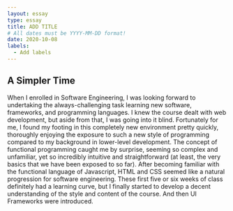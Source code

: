 ```yaml
---
layout: essay
type: essay
title: ADD TITLE
# All dates must be YYYY-MM-DD format!
date: 2020-10-08
labels:
  - Add labels
---
```


## A Simpler Time
When I enrolled in Software Engineering, I was looking forward to undertaking the always-challenging task learning new software, frameworks, and programming languages.  I knew the course dealt with web development, but aside from that, I was going into it blind.  Fortunately for me, I found my footing in this completely new environment pretty quickly, thoroughly enjoying the exposure to such a new style of programming compared to my background in lower-level development.  The concept of functional programming caught me by surprise, seeming so complex and unfamiliar, yet so incredibly intuitive and straightforward (at least, the very basics that we have been exposed to so far).  After becoming familiar with the functional language of Javascript, HTML and CSS seemed like a natural progression for software engineering.  These first five or six weeks of class definitely had a learning curve, but I finally started to develop a decent understanding of the style and content of the course.  And then UI Frameworks were introduced.

